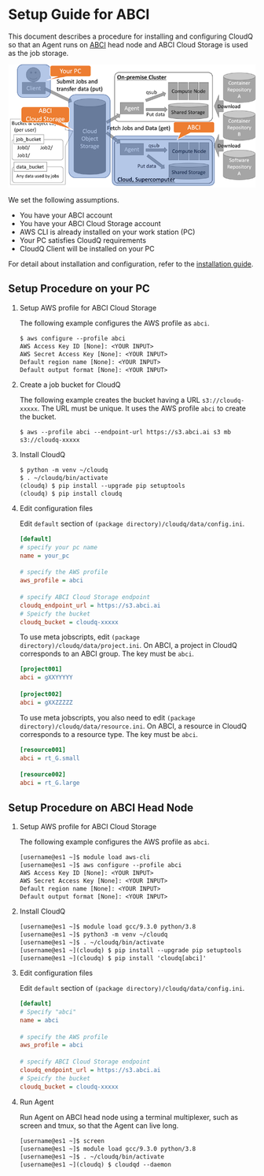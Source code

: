 # Setup Guide for ABCI

This document describes a procedure for installing and configuring CloudQ so that an Agent runs on [ABCI](https://abci.ai/) head node and ABCI Cloud Storage is used as the job storage.

![Setup on ABCI](/docs/fig_setup_abci.png)

We set the following assumptions.

- You have your ABCI account
- You have your ABCI Cloud Storage account
- AWS CLI is already installed on your work station (PC)
- Your PC satisfies CloudQ requirements
- CloudQ Client will be installed on your PC

For detail about installation and configuration, refer to the [installation guide](/docs/INSTALLATION_GUIDE.md).


## Setup Procedure on your PC

1. Setup AWS profile for ABCI Cloud Storage

   The following example configures the AWS profile as `abci`.

   ```console
   $ aws configure --profile abci
   AWS Access Key ID [None]: <YOUR INPUT>
   AWS Secret Access Key [None]: <YOUR INPUT>
   Default region name [None]: <YOUR INPUT>
   Default output format [None]: <YOUR INPUT>
   ```

2. Create a job bucket for CloudQ

   The following example creates the bucket having a URL `s3://cloudq-xxxxx`.
   The URL must be unique.
   It uses the AWS profile `abci` to create the bucket.

   ```console
   $ aws --profile abci --endpoint-url https://s3.abci.ai s3 mb s3://cloudq-xxxxx
   ```

3. Install CloudQ

   ```console
   $ python -m venv ~/cloudq
   $ . ~/cloudq/bin/activate
   (cloudq) $ pip install --upgrade pip setuptools
   (cloudq) $ pip install cloudq
   ```

4. Edit configuration files

   Edit `default` section of `(package directory)/cloudq/data/config.ini`.

   ```ini
   [default]
   # specify your pc name
   name = your_pc

   # specify the AWS profile
   aws_profile = abci

   # specify ABCI Cloud Storage endpoint
   cloudq_endpoint_url = https://s3.abci.ai
   # Speicfy the bucket
   cloudq_bucket = cloudq-xxxxx
   ```

   To use meta jobscripts, edit `(package directory)/cloudq/data/project.ini`.
   On ABCI, a project in CloudQ corresponds to an ABCI group.
   The key must be `abci`.

   ```ini
   [project001]
   abci = gXXYYYYY

   [project002]
   abci = gXXZZZZZ
   ```

   To use meta jobscripts, you also need to edit `(package directory)/cloudq/data/resource.ini`.
   On ABCI, a resource in CloudQ corresponds to a resource type.
   The key must be `abci`.

   ```ini
   [resource001]
   abci = rt_G.small

   [resource002]
   abci = rt_G.large
   ```


## Setup Procedure on ABCI Head Node

1. Setup AWS profile for ABCI Cloud Storage

   The following example configures the AWS profile as `abci`.

   ```console
   [username@es1 ~]$ module load aws-cli
   [username@es1 ~]$ aws configure --profile abci
   AWS Access Key ID [None]: <YOUR INPUT>
   AWS Secret Access Key [None]: <YOUR INPUT>
   Default region name [None]: <YOUR INPUT>
   Default output format [None]: <YOUR INPUT>
   ```

2. Install CloudQ

   ```console
   [username@es1 ~]$ module load gcc/9.3.0 python/3.8
   [username@es1 ~]$ python3 -m venv ~/cloudq
   [username@es1 ~]$ . ~/cloudq/bin/activate
   [username@es1 ~](cloudq) $ pip install --upgrade pip setuptools
   [username@es1 ~](cloudq) $ pip install 'cloudq[abci]'
   ```

3. Edit configuration files

   Edit `default` section of `(package directory)/cloudq/data/config.ini`.

   ```ini
   [default]
   # Specify "abci"
   name = abci

   # specify the AWS profile
   aws_profile = abci

   # specify ABCI Cloud Storage endpoint
   cloudq_endpoint_url = https://s3.abci.ai
   # Speicfy the bucket
   cloudq_bucket = cloudq-xxxxx
   ```

4. Run Agent

   Run Agent on ABCI head node using a terminal multiplexer, such as screen and tmux, so that the Agent can live long.

   ```console
   [username@es1 ~]$ screen
   [username@es1 ~]$ module load gcc/9.3.0 python/3.8
   [username@es1 ~]$ . ~/cloudq/bin/activate
   [username@es1 ~](cloudq) $ cloudqd --daemon
   ```
